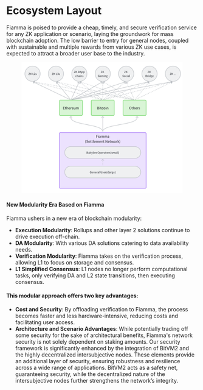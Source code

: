 # Ecosystem Layout

Fiamma is poised to provide a cheap, timely, and secure verification service for any ZK application or scenario, laying the groundwork for mass blockchain adoption. The low barrier to entry for general nodes, coupled with sustainable and multiple rewards from various ZK use cases, is expected to attract a broader user base to the industry.

<figure><img src="../../.gitbook/assets/image (1) (1) (1) (1) (1) (1).png" alt=""><figcaption></figcaption></figure>

#### **New Modularity Era Based on Fiamma**

Fiamma ushers in a new era of blockchain modularity:

* **Execution Modularity**: Rollups and other layer 2 solutions continue to drive execution off-chain.
* **DA Modularity**: With various DA solutions catering to data availability needs.
* **Verification Modularity**: Fiamma takes on the verification process, allowing L1 to focus on storage and consensus.
* **L1 Simplified Consensus**: L1 nodes no longer perform computational tasks, only verifying DA and L2 state transitions, then executing consensus.

#### This modular approach offers two key advantages:

* **Cost and Security**: By offloading verification to Fiamma, the process becomes faster and less hardware-intensive, reducing costs and facilitating user access.
* **Architecture and Scenario Advantages**: While potentially trading off some security for the sake of architectural benefits, Fiamma's network security is not solely dependent on staking amounts. Our security framework is significantly enhanced by the integration of BitVM2 and the highly decentralized intersubjective nodes. These elements provide an additional layer of security, ensuring robustness and resilience across a wide range of applications. BitVM2 acts as a safety net, guaranteeing security, while the decentralized nature of the intersubjective nodes further strengthens the network’s integrity.
